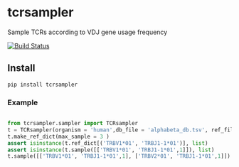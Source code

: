 # tcrsampler

Sample TCRs according to VDJ gene usage frequency

[![Build Status](https://travis-ci.com/kmayerb/tcrsampler.svg?branch=master)](https://travis-ci.com/kmayerb/tcrsampler)

## Install 

```
pip install tcrsampler
```

### Example

```python

from tcrsampler.sampler import TCRsampler
t = TCRsampler(organism = 'human',db_file = 'alphabeta_db.tsv', ref_file= 'new_nextgen_chains_human_B.tsv')
t.make_ref_dict(max_sample = 3 )
assert isinstance(t.ref_dict[('TRBV1*01', 'TRBJ1-1*01')], list)
assert isinstance(t.sample([['TRBV1*01', 'TRBJ1-1*01',1]]), list)
t.sample([['TRBV1*01', 'TRBJ1-1*01',1], ['TRBV2*01', 'TRBJ1-1*01',1]])
```